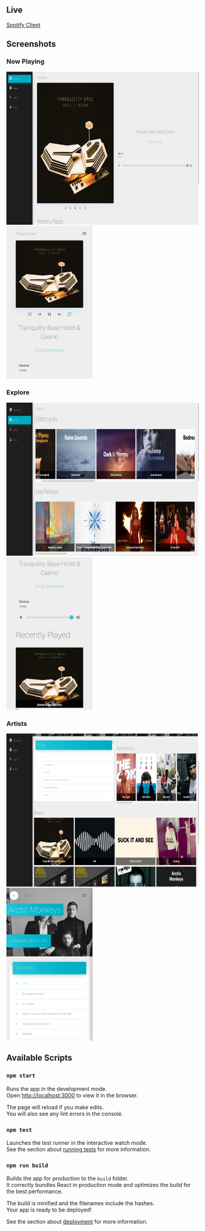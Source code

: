 ## Live 
[Spotify Client](https://react-spotify-player.firebaseapp.com/playing)

## Screenshots
### Now Playing
<img src="https://github.com/HugoLiconV/Spotify-react/blob/master/screenshots/Desktop.png?raw=true" height="400"/>
<img src="https://github.com/HugoLiconV/Spotify-react/blob/master/screenshots/mobile.png?raw=true" height="400"/>

### Explore
<img src="https://github.com/HugoLiconV/Spotify-react/blob/master/screenshots/react-spotify-player.firebaseapp.com_playing.png?raw=true" height="400"/>
<img src="https://github.com/HugoLiconV/Spotify-react/blob/master/screenshots/mobile-2.png?raw=true" height="400"/>

### Artists
<img src="https://github.com/HugoLiconV/Spotify-react/blob/master/screenshots/artists.png?raw=true" height="400"/>
<img src="https://github.com/HugoLiconV/Spotify-react/blob/master/screenshots/artists-mobile.png?raw=true" height="400"/>

## Available Scripts

### `npm start`

Runs the app in the development mode.<br>
Open [http://localhost:3000](http://localhost:3000) to view it in the browser.

The page will reload if you make edits.<br>
You will also see any lint errors in the console.

### `npm test`

Launches the test runner in the interactive watch mode.<br>
See the section about [running tests](https://facebook.github.io/create-react-app/docs/running-tests) for more information.

### `npm run build`

Builds the app for production to the `build` folder.<br>
It correctly bundles React in production mode and optimizes the build for the best performance.

The build is minified and the filenames include the hashes.<br>
Your app is ready to be deployed!

See the section about [deployment](https://facebook.github.io/create-react-app/docs/deployment) for more information.

